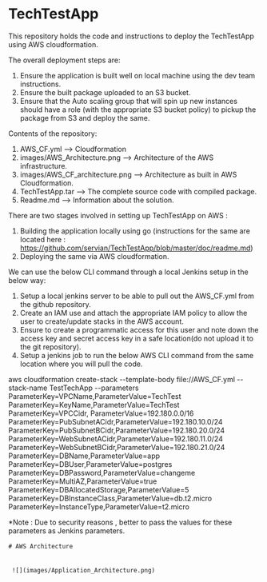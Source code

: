 # TechTestApp

This repository holds the code and instructions to deploy the TechTestApp using AWS cloudformation.

The overall deployment steps are:
1. Ensure the application is built well on local machine using the dev team instructions.  
2. Ensure the built package uploaded to an S3 bucket.  
3. Ensure that the Auto scaling group that will spin up  new instances should have a role (with the appropriate S3  bucket policy) to pickup the package from S3 and deploy the same.  

Contents of the repository:  
1. AWS_CF.yml --> Cloudformation  
2. images/AWS_Architecture.png --> Architecture of the AWS infrastructure.
3. images/AWS_CF_architecture.png --> Architecture as built in AWS Cloudformation.
4. TechTestApp.tar --> The complete source code with compiled package.
4. Readme.md --> Information about the solution.

There are two stages involved in setting up TechTestApp on AWS :  
1. Building the application locally using go (instructions for the same are located here : https://github.com/servian/TechTestApp/blob/master/doc/readme.md)  
2. Deploying the same via AWS cloudformation.  

We can use the below CLI command through a local Jenkins setup in the below way:  

1. Setup a local jenkins server to be able to pull out the AWS_CF.yml from the github repository. 
2. Create an IAM use and attach the appropriate IAM policy to allow the user to create/update stacks in the AWS account.
3. Ensure to create a programmatic access for this user and note down the access key and secret access key in a safe location(do not upload it to the git repository).
3. Setup a jenkins job to run the below AWS CLI command from the same location where you will pull the code.

aws cloudformation create-stack --template-body file://AWS_CF.yml --stack-name TestTechApp --parameters ParameterKey=VPCName,ParameterValue=TechTest ParameterKey=KeyName,ParameterValue=TechTest ParameterKey=VPCCidr, ParameterValue=192.180.0.0/16 ParameterKey=PubSubnetACidr,ParameterValue=192.180.10.0/24 ParameterKey=PubSubnetBCidr,ParameterValue=192.180.20.0/24 ParameterKey=WebSubnetACidr,ParameterValue=192.180.11.0/24 ParameterKey=WebSubnetBCidr,ParameterValue=192.180.21.0/24 ParameterKey=DBName,ParameterValue=app ParameterKey=DBUser,ParameterValue=postgres ParameterKey=DBPassword,ParameterValue=changeme ParameterKey=MultiAZ,ParameterValue=true ParameterKey=DBAllocatedStorage,ParameterValue=5 ParameterKey=DBInstanceClass,ParameterValue=db.t2.micro ParameterKey=InstanceType,ParameterValue=t2.micro         

*Note : Due to security reasons , better to pass the values for these parameters as Jenkins parameters.



            
    # AWS Architecture


     ![](images/Application_Architecture.png)
                                                  
                                                    
                                                      
                                                        

               


